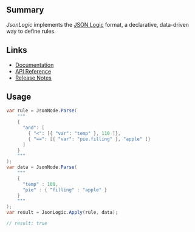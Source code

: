 ## Summary

_JsonLogic_ implements the [JSON Logic](https://jsonlogic.com/) format, a declarative, data-driven way to define rules.

## Links

- [Documentation](https://docs.json-everything.net/logic/basics/)
- [API Reference](https://docs.json-everything.net/api/JsonLogic/JsonLogic/)
- [Release Notes](https://docs.json-everything.net/rn-json-logic/)

## Usage

```c#
var rule = JsonNode.Parse(
    """
    {
      "and": [
        { "<": [{ "var": "temp" }, 110 ]},
        { "==": [{ "var": "pie.filling" }, "apple" ]}
      ]
    }
    """
);
var data = JsonNode.Parse(
    """
    {
      "temp" : 100,
      "pie" : { "filling" : "apple" }
    }
    """
);
var result = JsonLogic.Apply(rule, data);

// result: true
```
